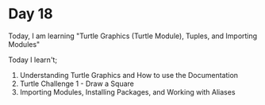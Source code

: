 # Day 18
Today, I am learning "Turtle Graphics (Turtle Module), Tuples, and Importing Modules"

Today I learn't;
1. Understanding Turtle Graphics and How to use the Documentation
2. Turtle Challenge 1 - Draw a Square
3. Importing Modules, Installing Packages, and Working with Aliases